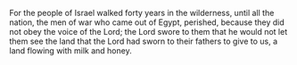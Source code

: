 For the people of Israel walked forty years in the wilderness, until all the nation, the men of war who came out of Egypt, perished, because they did not obey the voice of the Lord; the Lord swore to them that he would not let them see the land that the Lord had sworn to their fathers to give to us, a land flowing with milk and honey.
